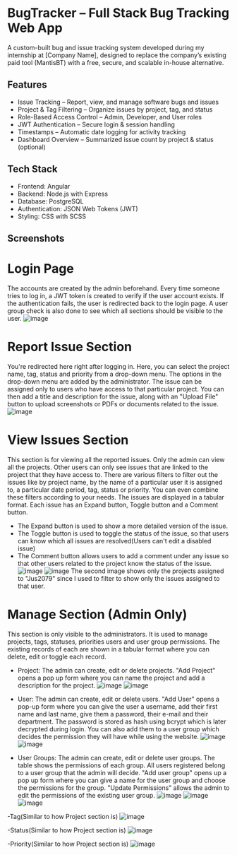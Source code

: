 # BugTracker – Full Stack Bug Tracking Web App

A custom-built bug and issue tracking system developed during my internship at [Company Name], designed to replace the company’s existing paid tool (MantisBT) with a free, secure, and scalable in-house alternative.

## Features

- Issue Tracking – Report, view, and manage software bugs and issues
- Project & Tag Filtering – Organize issues by project, tag, and status
- Role-Based Access Control – Admin, Developer, and User roles
- JWT Authentication – Secure login & session handling
- Timestamps – Automatic date logging for activity tracking
- Dashboard Overview – Summarized issue count by project & status (optional)

## Tech Stack

- Frontend: Angular
- Backend: Node.js with Express
- Database: PostgreSQL
- Authentication: JSON Web Tokens (JWT)
- Styling: CSS with SCSS

## Screenshots

# Login Page
The accounts are created by the admin beforehand. Every time someone tries to log in, a JWT token is created to verify if the user account exists. If the authentication fails, the user is redirected back to the login page. A user group check is also done to see which all sections should be visible to the user.
![image](https://github.com/user-attachments/assets/bd26f343-eac6-4e05-83ea-cfc7ff897a39)

# Report Issue Section
You're redirected here right after logging in. Here, you can select the project name, tag, status and priority from a drop-down menu. The options in the drop-down menu are added by the administrator. The issue can be assigned only to users who have access to that particular project. You can then add a title and description for the issue, along with an "Upload File" button to upload screenshots or PDFs or documents related to the issue.
![image](https://github.com/user-attachments/assets/d54dad1c-1cc3-42e3-b27b-0250ccbc57ae)

# View Issues Section
This section is for viewing all the reported issues. Only the admin can view all the projects. Other users can only see issues that are linked to the project that they have access to. There are various filters to filter out the issues like by project name, by the name of a particular user it is assigned to, a particular date period, tag, status or priority. You can even combine these filters according to your needs. The issues are displayed in a tabular format. Each issue has an Expand button, Toggle button and a Comment button.
- The Expand button is used to show a more detailed version of the issue.
- The Toggle button is used to toggle the status of the issue, so that users can know which all issues are resolved(Users can't edit a disabled issue)
- The Comment button allows users to add a comment under any issue so that other users related to the project know the status of the issue. 
![image](https://github.com/user-attachments/assets/6189db76-02ab-419c-9c4f-0c25bc4a16d0)
![image](https://github.com/user-attachments/assets/cc82d116-16df-44f6-bbb8-444a94150fbc)
The second image shows only the projects assigned to "Jus2079" since I used to filter to show only the issues assigned to that user.

# Manage Section (Admin Only)
This section is only visible to the administrators. It is used to manage projects, tags, statuses, priorities users and user group permissions. The existing records of each are shown in a tabular format where you can delete, edit or toggle each record.
- Project: The admin can create, edit or delete projects. "Add Project" opens a pop up form where you can name the project and add a description for the project. 
  ![image](https://github.com/user-attachments/assets/f671c51e-4501-4823-b968-d377ba8bd965)
  ![image](https://github.com/user-attachments/assets/4cf37e93-90e1-4be2-8d79-4658b7596c71)
  
- User: The admin can create, edit or delete users. "Add User" opens a pop-up form where you can give the user a username, add their first name and last name, give them a password, their e-mail and their            department. The password is stored as hash using bcrypt which is later decrypted during login. You can also add them to a user group which decides the permission they will have while using the website.
  ![image](https://github.com/user-attachments/assets/ade99fae-a947-4522-b095-6ef311c4fd57)
  ![image](https://github.com/user-attachments/assets/fefdb2d1-9703-4bb1-93da-3dde31485271)

- User Groups: The admin can create, edit or delete user groups. The table shows the permissions of each group. All users registered belong to a user group that the admin will decide. "Add user group" opens up a    pop up form where you can give a name for the user group and choose the permissions for the group. "Update Permissions" allows the admin to edit the permissions of the existing user group.
  ![image](https://github.com/user-attachments/assets/373b3b40-4c7f-43b3-9f4c-0155be04c15f)
  ![image](https://github.com/user-attachments/assets/437230a0-4ed5-4e38-8360-cb9d370c9427)
  ![image](https://github.com/user-attachments/assets/558d01ff-5907-4428-8484-edade8815714)
  
-Tag(Similar to how Project section is)
  ![image](https://github.com/user-attachments/assets/c9b20ba0-039d-4473-95f5-7e5e0d7536fc)
  
-Status(Similar to how Project section is)
  ![image](https://github.com/user-attachments/assets/8c468f79-2b7e-44b8-84ee-5707c8d5819d)
  
-Priority(Similar to how Project section is)
 ![image](https://github.com/user-attachments/assets/61b75e44-d798-4089-a87f-ecb0583c9660)

